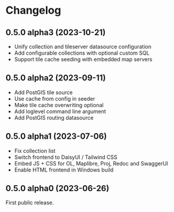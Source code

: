 # Changelog

## 0.5.0 alpha3 (2023-10-21)

* Unify collection and tileserver datasource configuration
* Add configurable collections with optional custom SQL
* Support tile cache seeding with embedded map servers

## 0.5.0 alpha2 (2023-09-11)

* Add PostGIS tile source
* Use cache from config in seeder
* Make tile cache overwriting optional
* Add loglevel command line argument
* Add PostGIS routing datasource

## 0.5.0 alpha1 (2023-07-06)

* Fix collection list
* Switch frontend to DaisyUI / Tailwind CSS
* Embed JS + CSS for OL, Maplibre, Proj, Redoc and SwaggerUI
* Enable HTML frontend in Windows build

## 0.5.0 alpha0 (2023-06-26)

First public release.
